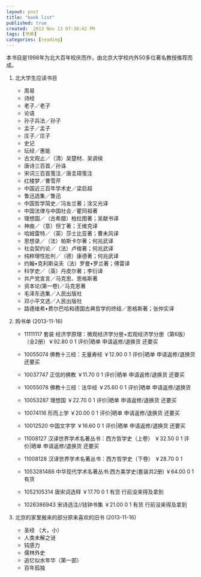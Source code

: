 ```yaml
---
layout: post
title: "book list"
published: true
created:  2013 Nov 13 07:38:42 PM
tags: [书单]
categories: [reading]
---
```


本书目是1998年为北大百年校庆而作，由北京大学校内外50多位著名教授推荐而成。

1. 北大学生应读书目     
    * 周易 
    * 诗经 
    * 老子／老子 
    * 论语     
    * 孙子兵法／孙子 
    * 孟子／孟子 
    * 庄子／庄子 
    * 史记    
    * 坛经／惠能 
    * 古文观止／（清）吴楚材、吴调侯  
    * 唐诗三百首／孙诛 
    * 宋词三百首笺注／唐圭璋笺注    
    * 红楼梦／曹雪芹 
    * 中国近三百年学术史／梁启超     
    * 鲁迅选集／鲁迅 
    * 中国哲学简史／冯友兰著；涂又光译     
    * 中国法律与中国社会／瞿同祖著 
    * 理想国／（古希腊）柏拉图著；吴献书译    
    * 神曲／（意）但丁著；王维克译 
    * 哈姆雷特／（英）莎士比亚著；曹未风译    
    * 思想录／（法）帕斯卡尔著；何兆武译 
    * 社会契约论／（法）卢梭著；何兆武译     
    * 纯粹理性批判／（德）康德著；何兆武译 
    * 约翰•克利斯朵夫（法）罗曼•罗兰著；傅雷译    
    * 科学史／（英）丹皮尔著；李衍译 
    * 共产党宣言／马克思、恩格斯著    
    * 资本论(第一卷)／马克思著 
    * 毛泽东选集／人民出版社     
    * 邓小平文选／人民出版社 
    * 路德维希•费尔巴哈和德国古典哲学的终结／恩格斯著；张仲实译


1. 购书单 (2013-11-16) 
    * 11111117 套装 经济学原理：微观经济学分册+宏观经济学分册（第6版）（全2册）￥92.80 0 1 评价|晒单 申请返修/退换货  还要买 
    * 10055074 佛教十三经：无量寿经    ￥12.90 0 1 评价|晒单 申请返修/退换货  还要买 
    * 10037747 正信的佛教      ￥11.70 0 1 评价|晒单 申请返修/退换货  还要买 
    * 10055078 佛教十三经：法华经      ￥25.60 0 1 评价|晒单 申请返修/退换货   
    * 10053287 理想国  ￥22.70 0 1 评价|晒单 申请返修/退换货  还要买 
    * 10074116 形而上学        ￥20.00 0 1 评价|晒单 申请返修/退换货  还要买 
    * 10012520 中国文字学      ￥16.60 0 1 评价|晒单 申请返修/退换货  还要买 
    * 11008127 汉译世界学术名著丛书：西方哲学史（上卷）        ￥32.50 0 1 评价|晒单 申请返修/退换货  还要买 
    * 11008128 汉译世界学术名著丛书：西方哲学史（下卷）        ￥28.70 0 1 
    * 1053281488 中华现代学术名著丛书:西方美学史(套装共2册)      ￥64.00 0 1 有货  

    * 1052105314 唐宋词选释      ￥17.70 0 1 有货                 行前没来得及拿到
    * 1026386943 宋诗选注//钱钟书集      ￥21.00 0 1 有货         行前没来得及拿到
  
1. 北京的家里搬来的部分原来喜欢的旧书 (2013-11-16) 
    * 圣经 （大，小）
    * 人类未解之谜
    * 钝感力
    * 儒林外史
    * 追忆似水年华（第一部）
    * 百年孤独


  
